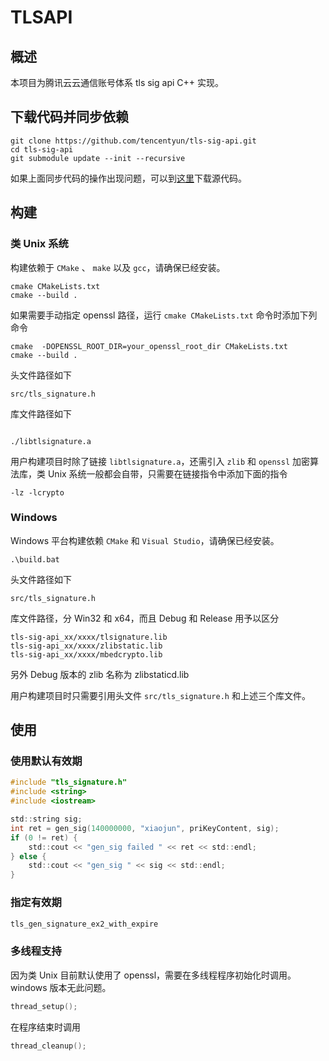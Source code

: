 # TLSAPI

## 概述
本项目为腾讯云云通信账号体系 tls sig api C++ 实现。

## 下载代码并同步依赖
```shell
git clone https://github.com/tencentyun/tls-sig-api.git
cd tls-sig-api
git submodule update --init --recursive
```

如果上面同步代码的操作出现问题，可以到[这里](https://github.com/tencentyun/tls-sig-api/releases)下载源代码。

## 构建

### 类 Unix 系统
构建依赖于 `CMake` 、 `make` 以及 `gcc`，请确保已经安装。

```shell
cmake CMakeLists.txt
cmake --build .
```

如果需要手动指定 openssl 路径，运行 `cmake CMakeLists.txt` 命令时添加下列命令
```shell
cmake  -DOPENSSL_ROOT_DIR=your_openssl_root_dir CMakeLists.txt
cmake --build .
```

头文件路径如下
```
src/tls_signature.h
```

库文件路径如下
```

./libtlsignature.a
```

用户构建项目时除了链接 `libtlsignature.a`，还需引入 `zlib` 和 `openssl` 加密算法库，类 Unix 系统一般都会自带，只需要在链接指令中添加下面的指令
```
-lz -lcrypto
```

### Windows
Windows 平台构建依赖 `CMake` 和 `Visual Studio`，请确保已经安装。

```
.\build.bat
```

头文件路径如下

```
src/tls_signature.h
```

库文件路径，分 Win32 和 x64，而且 Debug 和 Release 用予以区分
```
tls-sig-api_xx/xxxx/tlsignature.lib
tls-sig-api_xx/xxxx/zlibstatic.lib
tls-sig-api_xx/xxxx/mbedcrypto.lib
```
另外 Debug 版本的 zlib 名称为 zlibstaticd.lib

用户构建项目时只需要引用头文件 `src/tls_signature.h` 和上述三个库文件。

## 使用

### 使用默认有效期
```C
#include "tls_signature.h"
#include <string>
#include <iostream>

std::string sig;
int ret = gen_sig(140000000, "xiaojun", priKeyContent, sig);
if (0 != ret) {
	std::cout << "gen_sig failed " << ret << std::endl;
} else {
	std::cout << "gen_sig " << sig << std::endl;
}

```

### 指定有效期
```C
tls_gen_signature_ex2_with_expire
```

### 多线程支持
因为类 Unix 目前默认使用了 openssl，需要在多线程程序初始化时调用。windows 版本无此问题。
```C
thread_setup();
```
在程序结束时调用
```C
thread_cleanup();
```

